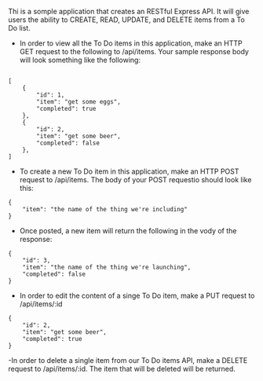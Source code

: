 Thi is a somple application that creates an RESTful Express API. It will give users the ability to CREATE, READ, UPDATE, and DELETE items from a To Do list. 

<!--www.example.com/ -->

- In order to view all the To Do items in this application, make an HTTP GET request to the following to /api/items. Your sample response body will look something like the following:

```

[
    {
        "id": 1,
        "item": "get some eggs",
        "completed": true
    },
    {
        "id": 2,
        "item": "get some beer",
        "completed": false
    },
]

```

- To create a new To Do item in this application, make an HTTP POST request to /api/items. The body of your POST requestio should look like this:


```
{
    "item": "the name of the thing we're including"
}
```

- Once posted, a new item will return the following in the vody of the response:

```
{
	"id": 3,
	"item": "the name of the thing we're launching",
	"completed": false
}
```

- In order to edit the content of a singe To Do item, make a PUT request to /api/items/:id

```
{
	"id": 2,
	"item": "get some beer",
	"completed": true
}
```

-In order to delete a single item from our To Do items API, make a DELETE request to /api/items/:id. The item that will be deleted will be returned.

```

```